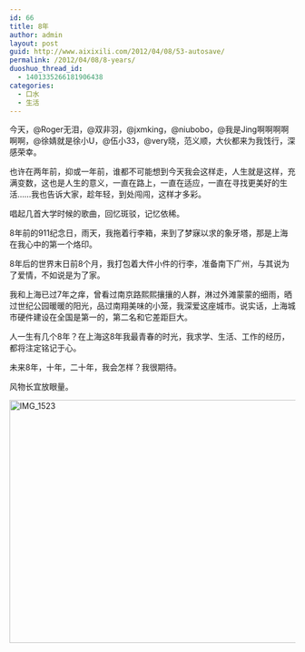 ```yaml
---
id: 66
title: 8年
author: admin
layout: post
guid: http://www.aixixili.com/2012/04/08/53-autosave/
permalink: /2012/04/08/8-years/
duoshuo_thread_id:
  - 1401335266181906438
categories:
  - 口水
  - 生活
---
```

今天，@Roger无泪，@双非羽，@jxmking，@niubobo，@我是Jing啊啊啊啊啊啊，@徐婧就是徐小U，@伍小33，@very晓，范义顺，大伙都来为我饯行，深感荣幸。

也许在两年前，抑或一年前，谁都不可能想到今天我会这样走，人生就是这样，充满变数，这也是人生的意义，一直在路上，一直在适应，一直在寻找更美好的生活……我也告诉大家，趁年轻，到处闯闯，这样才多彩。

唱起几首大学时候的歌曲，回忆斑驳，记忆依稀。

8年前的911纪念日，雨天，我拖着行李箱，来到了梦寐以求的象牙塔，那是上海在我心中的第一个烙印。

8年后的世界末日前8个月，我打包着大件小件的行李，准备南下广州，与其说为了爱情，不如说是为了家。

我和上海已过7年之痒，曾看过南京路熙熙攘攘的人群，淋过外滩蒙蒙的细雨，晒过世纪公园暖暖的阳光，品过南翔美味的小笼，我深爱这座城市。说实话，上海城市硬件建设在全国是第一的，第二名和它差距巨大。

人一生有几个8年？在上海这8年我最青春的时光，我求学、生活、工作的经历，都将注定铭记于心。

未来8年，十年，二十年，我会怎样？我很期待。

风物长宜放眼量。

<a title="IMG_1523" href="http://www.yupoo.com/photos/aixixili/85062279/" target="_blank"><img alt="IMG_1523" src="http://pic.yupoo.com/aixixili/BSoXM0wt/114BE6.jpg" width="640" height="427" border="0" /></a>
